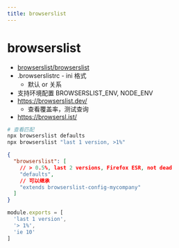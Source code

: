 ```yaml
---
title: browserslist
---
```


# browserslist

- [browserslist/browserslist](https://github.com/browserslist/browserslist)
- .browserslistrc - ini 格式
  - 默认 or 关系
- 支持环境配置 BROWSERSLIST_ENV, NODE_ENV
- https://browserslist.dev/
  - 查看覆盖率，测试查询
- https://browsersl.ist/

```bash
# 查看匹配
npx browserslist defaults
npx browserslist "last 1 version, >1%"
```

```json title="package.json"
{
  "browserslist": [
    // > 0.5%, last 2 versions, Firefox ESR, not dead
    "defaults",
    // 可以继承
    "extends browserslist-config-mycompany"
  ]
}
```

```js title="browserslist-config-mycompany/index.js"
module.exports = [
  'last 1 version',
  '> 1%',
  'ie 10'
]
```

